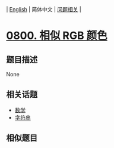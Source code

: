
| [English](README_EN.md) | 简体中文 | [问题相关](QUESTION.md) |
# [0800. 相似 RGB 颜色](https://leetcode-cn.com/problems/similar-rgb-color/)
## 题目描述
None
## 相关话题
- [数学](https://leetcode-cn.com/tag/math)
- [字符串](https://leetcode-cn.com/tag/string)
## 相似题目

